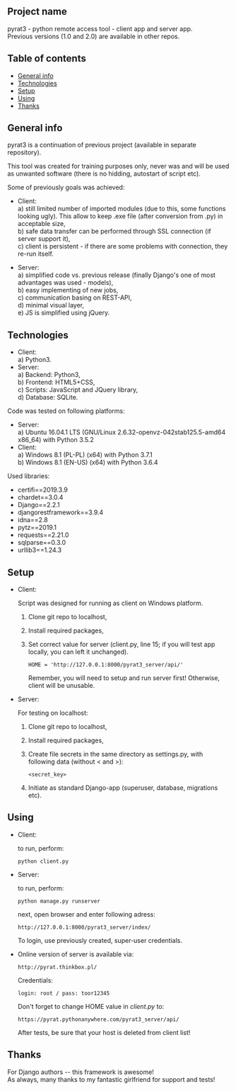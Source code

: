 ## Project name
pyrat3 - python remote access tool - client app and server app.  
Previous versions (1.0 and 2.0) are available in other repos.

## Table of contents
* [General info](#general-info)
* [Technologies](#technologies)
* [Setup](#setup)
* [Using](#using)
* [Thanks](#thanks)

## General info
pyrat3 is a continuation of previous project (available in separate repository).

This tool was created for training purposes only, never was and will be used as unwanted software 
(there is no hidding, autostart of script etc).

Some of previously goals was achieved:

- Client:  
a) still limited number of imported modules (due to this, some functions looking ugly). This allow to
keep .exe file (after conversion from .py) in acceptable size,  
b) safe data transfer can be performed through SSL connection (if server support it),  
c) client is persistent - if there are some problems with connection, they re-run itself.  
  
- Server:  
a) simplified code vs. previous release (finally Django's one of most advantages was used - models),  
b) easy implementing of new jobs,  
c) communication basing on REST-API,  
d) minimal visual layer,  
e) JS is simplified using jQuery.  


## Technologies
- Client:  
a) Python3.  
- Server:  
a) Backend: Python3,  
b) Frontend: HTML5+CSS,  
c) Scripts: JavaScript and JQuery library,  
d) Database: SQLite.

Code was tested on following platforms:
- Server:  
a) Ubuntu 16.04.1 LTS (GNU/Linux 2.6.32-openvz-042stab125.5-amd64 x86_64) with Python 3.5.2  
- Client:  
a) Windows 8.1 (PL-PL) (x64) with Python 3.7.1  
b) Windows 8.1 (EN-US) (x64) with Python 3.6.4  

Used libraries:
* certifi==2019.3.9
* chardet==3.0.4
* Django==2.2.1
* djangorestframework==3.9.4
* idna==2.8
* pytz==2019.1
* requests==2.21.0
* sqlparse==0.3.0
* urllib3==1.24.3

## Setup

- Client:  

  Script was designed for running as client on Windows platform.
  1. Clone git repo to localhost,
  2. Install required packages,
  3. Set correct value for server (client.py, line 15; if you will test app locally, 
  you can left it unchanged).  
    
      ```
      HOME = 'http://127.0.0.1:8000/pyrat3_server/api/'
      ```
      Remember, you will need to setup and run server first! Otherwise, client will be unusable.
  
- Server:  

  For testing on localhost:
  1. Clone git repo to localhost,
  2. Install required packages,  
  3. Create file secrets in the same directory as settings.py, 
  with following data (without < and >):  
    
      ```
      <secret_key>
      ```
  4. Initiate as standard Django-app (superuser, database, migrations etc).

## Using

- Client:  

  to run, perform:
  ```
  python client.py
  ```
- Server:  

  to run, perform:
  ```
  python manage.py runserver
  ```
  next, open browser and enter following adress:
  ```
  http://127.0.0.1:8000/pyrat3_server/index/
  ```
  To login, use previously created, super-user credentials.
  
- Online version of server is available via:
  ```
  http://pyrat.thinkbox.pl/
  ```
  Credentials:
  ```
  login: root / pass: toor12345
  ```
  Don't forget to change HOME value in *client.py* to:
  ```
  https://pyrat.pythonanywhere.com/pyrat3_server/api/
  ```
  After tests, be sure that your host is deleted from client list!

## Thanks

For Django authors -- this framework is awesome!   
As always, many thanks to my fantastic
girlfriend for support and tests!